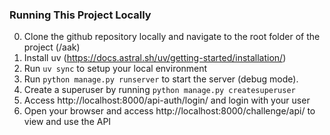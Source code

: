 ### Running This Project Locally
0. Clone the github repository locally and navigate to the root folder of the project (/aak)
1. Install uv (https://docs.astral.sh/uv/getting-started/installation/)
2. Run `uv sync` to setup your local environment
3. Run `python manage.py runserver` to start the server (debug mode).
4. Create a superuser by running `python manage.py createsuperuser`
5. Access http://localhost:8000/api-auth/login/ and login with your user
6. Open your browser and access http://localhost:8000/challenge/api/ to view and use the API